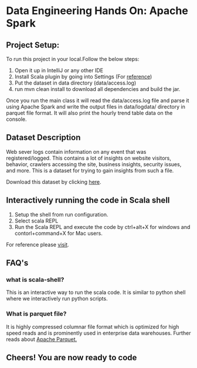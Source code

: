 # Data Engineering Hands On: Apache Spark
## Project Setup:
To run this project in your local.Follow the below steps:
1) Open it up in IntelliJ or any other IDE
2) Install Scala plugin by going into Settings (For <a href="https://www.jetbrains.com/help/idea/discover-intellij-idea-for-scala.html">reference</a>)
3) Put the dataset in data directory (data/access.log)
4) run mvn clean install to download all dependencies and build the jar.

Once you run the main class it will read the data/access.log file and parse it using Apache Spark and write the output files in data/logdata/ directory in parquet file format. It will also print the hourly trend table data on the console.


## Dataset Description
Web sever logs contain information on any event that was registered/logged. This contains a lot of insights on website visitors, behavior, crawlers accessing the site, business insights, security issues, and more.
This is a dataset for trying to gain insights from such a file.

Download this dataset by clicking <a href="https://drive.google.com/file/d/1DwIFBu5PvxN7dqL34UA7uyDQAhrIPrbD/view? usp=sharing">here</a>.

## Interactively running the code in Scala shell
1) Setup the shell from run configuration.
2) Select scala REPL 
3) Run the Scala REPL and execute the code by ctrl+alt+X for windows and contorl+command+X for Mac users.

For reference please <a href="https://www.jetbrains.com/help/idea/run-debug-configuration-scala-console.html">visit</a>.

## FAQ's
### what is scala-shell?
This is an interactive way to run the scala code. It is similar to python shell where we interactively run python scripts.

### What is parquet file?
It is highly compressed columnar file format which is optimized for high speed reads and is prominently used in enterprise data warehouses.  Further reads about <a href="https://databricks.com/glossary/what-is-parquet">Apache Parquet.</a>

## Cheers! You are now ready to code


